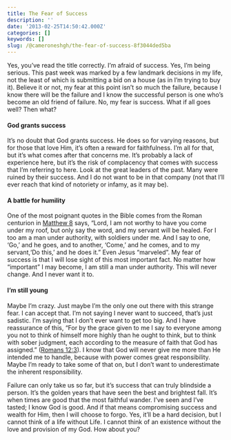 ```yaml
---
title: The Fear of Success
description: ''
date: '2013-02-25T14:50:42.000Z'
categories: []
keywords: []
slug: /@cameroneshgh/the-fear-of-success-8f3044ded5ba
---
```


Yes, you’ve read the title correctly. I’m afraid of success. Yes, I’m being serious. This past week was marked by a few landmark decisions in my life, not the least of which is submitting a bid on a house (as in I’m trying to buy it). Believe it or not, my fear at this point isn’t so much the failure, because I know there will be the failure and I know the successful person is one who’s become an old friend of failure. No, my fear is success. What if all goes well? Then what?

#### God grants success

It’s no doubt that God grants success. He does so for varying reasons, but for those that love Him, it’s often a reward for faithfulness. I’m all for that, but it’s what comes after that concerns me. It’s probably a lack of experience here, but it’s the risk of complacency that comes with success that I’m referring to here. Look at the great leaders of the past. Many were ruined by their success. And I do not want to be in that company (not that I’ll ever reach that kind of notoriety or infamy, as it may be).

#### A battle for humility

One of the most poignant quotes in the Bible comes from the Roman centurion in [Matthew 8](http://www.biblegateway.com/passage/?search=Matthew%208:8-10&version=ESV "Matthew 8:8-10") says, “Lord, I am not worthy to have you come under my roof, but only say the word, and my servant will be healed. For I too am a man under authority, with soldiers under me. And I say to one, ‘Go,’ and he goes, and to another, ‘Come,’ and he comes, and to my servant,‘Do this,’ and he does it.” Even Jesus “marveled”. My fear of success is that I will lose sight of this most important fact. No matter how “important” I may become, I am still a man under authority. This will never change. And I never want it to.

#### I’m still young

Maybe I’m crazy. Just maybe I’m the only one out there with this strange fear. I can accept that. I’m not saying I never want to succeed, that’s just sadistic. I’m saying that I don’t ever want to get too big. And I have reassurance of this, “For by the grace given to me I say to everyone among you not to think of himself more highly than he ought to think, but to think with sober judgment, each according to the measure of faith that God has assigned.” ([Romans 12:3](http://www.biblegateway.com/passage/?search=Romans%2012:3&version=ESV "Romans 12:3")). I know that God will never give me more than He intended me to handle, because with power comes great responsibility. Maybe I’m ready to take some of that on, but I don’t want to underestimate the inherent responsibility.

Failure can only take us so far, but it’s success that can truly blindside a person. It’s the golden years that have seen the best and brightest fall. It’s when times are good that the most faithful wander. I’ve seen and I’ve tasted; I know God is good. And if that means compromising success and wealth for Him, then I will choose to forgo. Yes, it’ll be a hard decision, but I cannot think of a life without Life. I cannot think of an existence without the love and provision of my God. How about you?